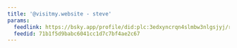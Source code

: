 ```yaml
---
title: '@visitmy.website - steve'
params:
  feedlink: https://bsky.app/profile/did:plc:3edxyncrqn4slmbw3nlgsjyj/rss
  feedid: 71b1f5d9babc6041cc1d7c7bf4ae2c67
---
```

